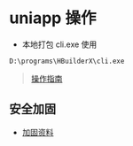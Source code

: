 # uniapp 操作

- 本地打包 cli.exe 使用
```
D:\programs\HBuilderX\cli.exe 
```

> [操作指南](https://hx.dcloud.net.cn/cli/pack)

## 安全加固

- [加固资料](https://uniapp.dcloud.net.cn/uni-app-security.html)